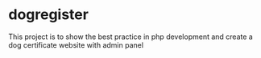 # dogregister
This project is to show the best practice in php development and create a dog certificate website with admin panel
